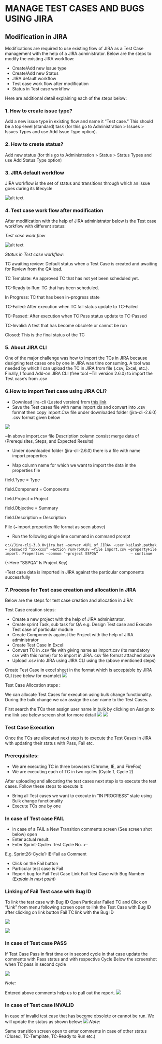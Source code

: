 # MANAGE TEST CASES AND BUGS USING JIRA

## Modification in JIRA

Modifications are required to use existing flow of JIRA as a Test Case  management with the help of a JIRA administrator. Below are the steps to modify the existing JIRA workflow:

+ Create/Add new Issue type
+ Create/Add new Status
+ JIRA default workflow
+ Test case work flow after modification
+ Status in Test case workflow

Here are additional detail explaining each of the steps below:

### 1. How to create issue type?

Add a new issue type in existing flow and name it “Test case.” This should be a top-level (standard) task (for this go to Administration > Issues > Issues Types and use  Add Issue Type option).

### 2. How to create status?

Add new status (for this go to Administration > Status > Status Types and use Add Status Type option)

### 3. JIRA default workflow

JIRA workflow is the set of status and transitions through which an issue goes during its lifecycle

![alt text](https://www.3pillarglobal.com/wp-content/uploads/2014/11/xJIRA-KP-1.jpg.pagespeed.ic.lJ8-hVD-h2.webp)

### 4. Test case work flow after modification

After modification with the help of JIRA administrator below is the Test case workflow with different status:

_Test case work flow_

![alt text](https://www.3pillarglobal.com/wp-content/uploads/2014/11/xJIRA-KP-2.jpg.pagespeed.ic.dyufgJHFp8.webp)

_Status in Test case workflow:_

TC awaiting review: Default status when a Test Case is created and awaiting for Review from the QA lead.

TC Template: An approved TC that has not yet been scheduled yet.

TC-Ready to Run: TC that has been scheduled.

In Progress: TC that has been in-progress state

TC-Failed: After execution when TC fail status update to TC-Failed

TC-Passed: After execution when TC Pass status update to TC-Passed

TC-Invalid: A test that has become obsolete or cannot be run

Closed: This is the final status of the TC

### 5. About JIRA CLI

One of the major challenge was how to import the TCs in JIRA because designing test cases one by one in JIRA was time consuming. A tool was needed by which I can upload the TC in JIRA from file (.csv, Excel, etc.). Finally, I found Add-on JIRA CLI (free tool ~Till version 2.6.0) to import the Test case’s from .csv

### 6.How to import Test case using JIRA CLI?

- Download jira-cli (Lasted version) from [this link](https://marketplace.atlassian.com/apps/6398/jira-command-line-interface-cli/version-history)
- Save the Test cases file with name import.xls and convert into .csv format then copy import.Csv file under downloaded folder (jira-cli-2.6.0) .csv format given below

![](https://www.3pillarglobal.com/wp-content/uploads/2014/11/xJIRA-21.jpg.pagespeed.ic.efbEKthSZr.webp)

~In above import.csv file Description column consist  merge data of (Prerequisites, Steps, and Expected Results)

- Under downloaded folder (jira-cli-2.6.0) there is a file with name import.properties

- Map column name for which we want to import the data in the properties file

field.Type = Type

field.Component = Components

field.Project = Project

field.Objective = Summary

field.Description = Description

File (~import.properties file format as seen above)

- Run the following single line command in command prompt
```
c://Jira-cli-3.8.0>jira.bat –server <URL of JIRA> -user kailash.pathak – password “xxxxxxx” –action runFromCsv –file import.csv –propertyFile import. Properties –common “–project SSPQA”               — continue
```

(~Here “SSPQA” Is Project Key)

-Test case data is imported in JIRA against the particular components successfully

### 7. Process for Test case creation and allocation in JIRA

Below are the steps for test case creation and allocation in JIRA:

Test Case creation steps:

- Create a new project with the help of JIRA administrator.
- Create sprint Task, sub task for QA e.g. Design Test case and Execute Test case of particular module 
- Create Components against the Project with the help of JIRA administrator
- Create Test Case In Excel
- Convert TC in .csv file with giving name as import.csv (its mandatory csv with this  name) for to import in JIRA. csv file format attached above
- Upload .csv into JIRA using JIRA CLI using the (above mentioned steps)

Create Test Case in excel sheet in the format which is acceptable by JIRA CLI (see below for example)
![](https://www.3pillarglobal.com/wp-content/uploads/2014/11/xJIRA-211.jpg.pagespeed.ic.iXpu-z0K8u.webp)

Test Case Allocation steps :

We can allocate Test Cases for execution using bulk change functionality. During the bulk change we can assign the user name to the Test Cases.

First search the TCs then assign user name in bulk by clicking on Assign to me link see below screen shot for more detail
![](https://www.3pillarglobal.com/wp-content/uploads/2014/11/xJIRA-KP-3.jpg.pagespeed.ic.lzOAfML8tf.webp)
![](https://www.3pillarglobal.com/wp-content/uploads/2014/11/xJIRA-KP-4.jpg.pagespeed.ic.Aa2q3SseZQ.webp)

### Test Case Execution

Once the TCs are allocated next step is to execute the Test Cases in JIRA with updating their status with Pass, Fail etc.

### Prerequisites:

- We are executing TC in three browsers (Chrome, IE, and FireFox)
- We are executing each of TC in two cycles (Cycle 1, Cycle 2)

After uploading and allocating the test cases next step is to execute the test cases. Follow these steps to execute it:

- Bring all Test cases we want to execute in “IN PROGRESS” state using Bulk change functionality
- Execute TCs one by one

### In case of Test case FAIL

- In case of a FAIL a New Transition comments screen (See screen shot below) open
- Enter actual result.
- Enter Sprint<Sprint Number>-Cycle< Test Cycle No. >-<Browser Name> <Fail>

E.g. Sprint26-Cycle1-IE-Fail as Comment

- Click on the Fail button
- Particular test case is Fail
- Report bug for Fail Test Case
Link Fail Test Case with Bug Number (*Explain in next point*)

### Linking of Fail Test case with Bug ID

To link the test case with Bug ID Open Particular Failed TC and Click on “Link” from menu following screen open to link the Test Case with Bug ID after clicking on link button Fail TC link with the Bug ID

![](https://www.3pillarglobal.com/wp-content/uploads/2014/11/xJIRA-KP-5.jpg.pagespeed.ic.U1IfQhp0ir.webp)

![](https://www.3pillarglobal.com/wp-content/uploads/2014/11/xJIRA-KP-6.jpg.pagespeed.ic.U_vqSw_03v.webp)
### In case of Test case PASS

If Test Case Pass in first time or in second cycle in that case update the comments with Pass status and with respective Cycle Below the screenshot when TC pass in second cycle

![](https://www.3pillarglobal.com/wp-content/uploads/2014/11/xJIRA-KP-7.jpg.pagespeed.ic.A81KRYpTsh.webp)

*Note:*

Entered above comments help us to pull out the report.
![](https://www.3pillarglobal.com/wp-content/uploads/2014/11/xJIRA-KP-8.jpg.pagespeed.ic.hKfxFOR_Dg.webp)

### In case of Test case INVALID

In case of invalid test case that has become obsolete or cannot be run. We will update the status as shown below:
![](https://www.3pillarglobal.com/wp-content/uploads/2014/11/xJIRA-KP-9.jpg.pagespeed.ic.hKfxFOR_Dg.webp)
*Note:*

Same transition screen open to enter comments in case of other status (Closed, TC-Template, TC-Ready to Run etc.)

